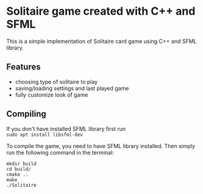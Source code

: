 # Solitaire game created with C++ and SFML

This is a simple implementation of Solitaire card game using C++ and SFML library.

## Features
* choosing type of solitaire to play
* saving/loading settings and last played game
* fully customize look of game

## Compiling
If you don't have installed SFML library first run  
``` sudo apt install libsfml-dev ```  
  
  
To compile the game, you need to have SFML library installed. Then simply run the following command in the terminal:

```
mkdir build  
cd build/  
cmake ..  
make  
./Solitaire  
```
